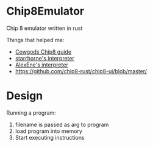 # Chip8Emulator
Chip 8 emulator written in rust

Things that helped me:
- [Cowgods Chip8 guide](http://devernay.free.fr/hacks/chip8/C8TECH10.HTM#Fx0A)
- [starrhorne's interpreter](https://github.com/starrhorne/chip8-rust/blob/master/src/drivers/input_driver.rs)
- [AlexEne's interpreter](https://github.com/AlexEne/rust-chip8/blob/main/src/cpu.rs)
- https://github.com/chip8-rust/chip8-ui/blob/master/
# Design

Running a program:
1. filename is passed as arg to program
2. load program into memory
3. Start executing instructions

